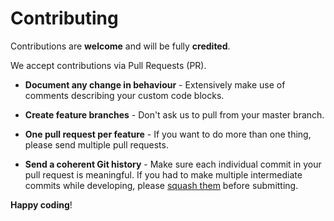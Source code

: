 # Contributing

Contributions are **welcome** and will be fully **credited**.

We accept contributions via Pull Requests (PR).

- **Document any change in behaviour** - Extensively make use of comments describing your custom code blocks.

- **Create feature branches** - Don't ask us to pull from your master branch.

- **One pull request per feature** - If you want to do more than one thing, please send multiple pull requests.

- **Send a coherent Git history** - Make sure each individual commit in your pull request is meaningful. If you had to make multiple intermediate commits while developing, please [squash them](http://www.git-scm.com/book/en/v2/Git-Tools-Rewriting-History#Changing-Multiple-Commit-Messages) before submitting.

**Happy coding**!